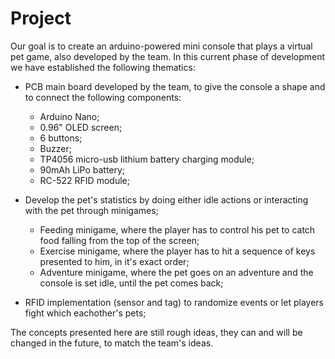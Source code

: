 # Project

Our goal is to create an arduino-powered mini console that plays a virtual pet game, also developed by the team.
In this current phase of development we have established the following thematics:
- PCB main board developed by the team, to give the console a shape and to connect the following components:

	- Arduino Nano;
	- 0.96" OLED screen;
	- 6 buttons;
	- Buzzer;
	- TP4056 micro-usb lithium battery charging module;
	- 90mAh LiPo battery;
	- RC-522 RFID module;


- Develop the pet's statistics by doing either idle actions or interacting with the pet through minigames;

	- Feeding minigame, where the player has to control his pet to catch food falling from the top of the screen;
	- Exercise minigame, where the player has to hit a sequence of keys presented to him, in it's exact order;
	- Adventure minigame, where the pet goes on an adventure and the console is set idle, until the pet comes back;

- RFID implementation (sensor and tag) to randomize events or let players fight which eachother's pets;

The concepts presented here are still rough ideas, they can and will be changed in the future, to match the team's ideas.